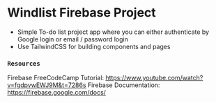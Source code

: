 # Windlist Firebase Project

- Simple To-do list project app where you can either authenticate by Google login or email / password login
- Use TailwindCSS for building components and pages

### `Resources`

Firebase FreeCodeCamp Tutorial: https://www.youtube.com/watch?v=fgdpvwEWJ9M&t=7286s
Firebase Documentation: https://firebase.google.com/docs/


